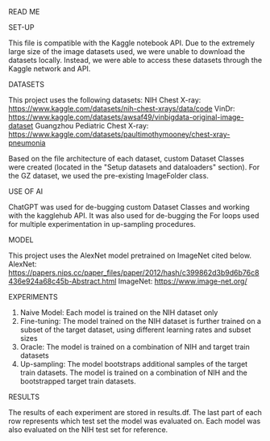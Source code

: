 READ ME

SET-UP

This file is compatible with the Kaggle notebook API. Due to the extremely large size of the image datasets used, we were unable to download the datasets locally. Instead, we were able to access these datasets through the Kaggle network and API.

DATASETS

This project uses the following datasets:
NIH Chest X-ray: https://www.kaggle.com/datasets/nih-chest-xrays/data/code
VinDr: https://www.kaggle.com/datasets/awsaf49/vinbigdata-original-image-dataset
Guangzhou Pediatric Chest X-ray: https://www.kaggle.com/datasets/paultimothymooney/chest-xray-pneumonia

Based on the file architecture of each dataset, custom Dataset Classes were created (located in the "Setup datasets and dataloaders" section). For the GZ dataset, we used the pre-existing ImageFolder class.

USE OF AI

ChatGPT was used for de-bugging custom Dataset Classes and working with the kagglehub API. It was also used for de-bugging the For loops used for multiple experimentation in up-sampling procedures.

MODEL

This project uses the AlexNet model pretrained on ImageNet cited below.
AlexNet: https://papers.nips.cc/paper_files/paper/2012/hash/c399862d3b9d6b76c8436e924a68c45b-Abstract.html
ImageNet: https://www.image-net.org/

EXPERIMENTS

1. Naive Model: Each model is trained on the NIH dataset only
2. Fine-tuning: The model trained on the NIH dataset is further trained on a subset of the target dataset, using different learning rates and subset sizes
3. Oracle: The model is trained on a combination of NIH and target train datasets
4. Up-sampling: The model bootstraps additional samples of the target train datasets. The model is trained on a combination of NIH and the bootstrapped target train datasets.

RESULTS

The results of each experiment are stored in results.df. The last part of each row represents which test set the model was evaluated on. Each model was also evaluated on the NIH test set for reference.